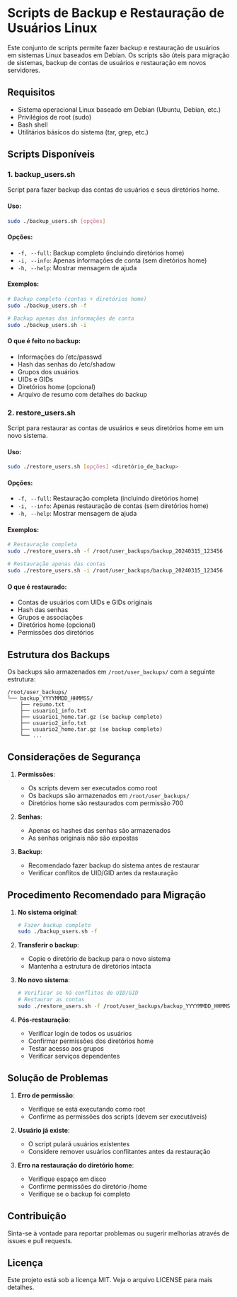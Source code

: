 # Scripts de Backup e Restauração de Usuários Linux

Este conjunto de scripts permite fazer backup e restauração de usuários em sistemas Linux baseados em Debian. Os scripts são úteis para migração de sistemas, backup de contas de usuários e restauração em novos servidores.

## Requisitos

- Sistema operacional Linux baseado em Debian (Ubuntu, Debian, etc.)
- Privilégios de root (sudo)
- Bash shell
- Utilitários básicos do sistema (tar, grep, etc.)

## Scripts Disponíveis

### 1. backup_users.sh

Script para fazer backup das contas de usuários e seus diretórios home.

#### Uso:
```bash
sudo ./backup_users.sh [opções]
```

#### Opções:
- `-f, --full`: Backup completo (incluindo diretórios home)
- `-i, --info`: Apenas informações de conta (sem diretórios home)
- `-h, --help`: Mostrar mensagem de ajuda

#### Exemplos:
```bash
# Backup completo (contas + diretórios home)
sudo ./backup_users.sh -f

# Backup apenas das informações de conta
sudo ./backup_users.sh -i
```

#### O que é feito no backup:
- Informações do /etc/passwd
- Hash das senhas do /etc/shadow
- Grupos dos usuários
- UIDs e GIDs
- Diretórios home (opcional)
- Arquivo de resumo com detalhes do backup

### 2. restore_users.sh

Script para restaurar as contas de usuários e seus diretórios home em um novo sistema.

#### Uso:
```bash
sudo ./restore_users.sh [opções] <diretório_de_backup>
```

#### Opções:
- `-f, --full`: Restauração completa (incluindo diretórios home)
- `-i, --info`: Apenas restauração de contas (sem diretórios home)
- `-h, --help`: Mostrar mensagem de ajuda

#### Exemplos:
```bash
# Restauração completa
sudo ./restore_users.sh -f /root/user_backups/backup_20240315_123456

# Restauração apenas das contas
sudo ./restore_users.sh -i /root/user_backups/backup_20240315_123456
```

#### O que é restaurado:
- Contas de usuários com UIDs e GIDs originais
- Hash das senhas
- Grupos e associações
- Diretórios home (opcional)
- Permissões dos diretórios

## Estrutura dos Backups

Os backups são armazenados em `/root/user_backups/` com a seguinte estrutura:

```
/root/user_backups/
└── backup_YYYYMMDD_HHMMSS/
    ├── resumo.txt
    ├── usuario1_info.txt
    ├── usuario1_home.tar.gz (se backup completo)
    ├── usuario2_info.txt
    ├── usuario2_home.tar.gz (se backup completo)
    └── ...
```

## Considerações de Segurança

1. **Permissões**:
   - Os scripts devem ser executados como root
   - Os backups são armazenados em `/root/user_backups/`
   - Diretórios home são restaurados com permissão 700

2. **Senhas**:
   - Apenas os hashes das senhas são armazenados
   - As senhas originais não são expostas

3. **Backup**:
   - Recomendado fazer backup do sistema antes de restaurar
   - Verificar conflitos de UID/GID antes da restauração

## Procedimento Recomendado para Migração

1. **No sistema original**:
   ```bash
   # Fazer backup completo
   sudo ./backup_users.sh -f
   ```

2. **Transferir o backup**:
   - Copie o diretório de backup para o novo sistema
   - Mantenha a estrutura de diretórios intacta

3. **No novo sistema**:
   ```bash
   # Verificar se há conflitos de UID/GID
   # Restaurar as contas
   sudo ./restore_users.sh -f /root/user_backups/backup_YYYYMMDD_HHMMSS
   ```

4. **Pós-restauração**:
   - Verificar login de todos os usuários
   - Confirmar permissões dos diretórios home
   - Testar acesso aos grupos
   - Verificar serviços dependentes

## Solução de Problemas

1. **Erro de permissão**:
   - Verifique se está executando como root
   - Confirme as permissões dos scripts (devem ser executáveis)

2. **Usuário já existe**:
   - O script pulará usuários existentes
   - Considere remover usuários conflitantes antes da restauração

3. **Erro na restauração do diretório home**:
   - Verifique espaço em disco
   - Confirme permissões do diretório /home
   - Verifique se o backup foi completo

## Contribuição

Sinta-se à vontade para reportar problemas ou sugerir melhorias através de issues e pull requests.

## Licença

Este projeto está sob a licença MIT. Veja o arquivo LICENSE para mais detalhes. 